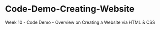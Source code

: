 # Code-Demo-Creating-Website
Week 10  - Code Demo - Overview on Creating a Website via HTML &amp; CSS
